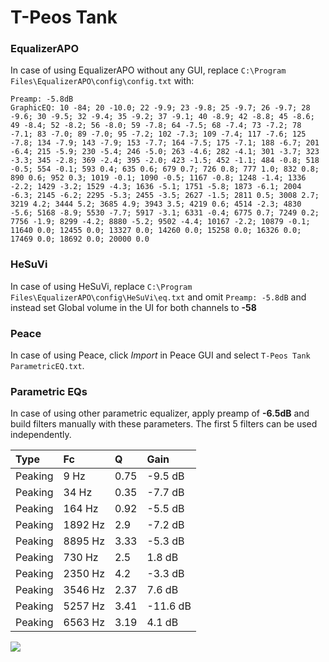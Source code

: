 # T-Peos Tank

### EqualizerAPO
In case of using EqualizerAPO without any GUI, replace `C:\Program Files\EqualizerAPO\config\config.txt`
with:
```
Preamp: -5.8dB
GraphicEQ: 10 -84; 20 -10.0; 22 -9.9; 23 -9.8; 25 -9.7; 26 -9.7; 28 -9.6; 30 -9.5; 32 -9.4; 35 -9.2; 37 -9.1; 40 -8.9; 42 -8.8; 45 -8.6; 49 -8.4; 52 -8.2; 56 -8.0; 59 -7.8; 64 -7.5; 68 -7.4; 73 -7.2; 78 -7.1; 83 -7.0; 89 -7.0; 95 -7.2; 102 -7.3; 109 -7.4; 117 -7.6; 125 -7.8; 134 -7.9; 143 -7.9; 153 -7.7; 164 -7.5; 175 -7.1; 188 -6.7; 201 -6.4; 215 -5.9; 230 -5.4; 246 -5.0; 263 -4.6; 282 -4.1; 301 -3.7; 323 -3.3; 345 -2.8; 369 -2.4; 395 -2.0; 423 -1.5; 452 -1.1; 484 -0.8; 518 -0.5; 554 -0.1; 593 0.4; 635 0.6; 679 0.7; 726 0.8; 777 1.0; 832 0.8; 890 0.6; 952 0.3; 1019 -0.1; 1090 -0.5; 1167 -0.8; 1248 -1.4; 1336 -2.2; 1429 -3.2; 1529 -4.3; 1636 -5.1; 1751 -5.8; 1873 -6.1; 2004 -6.3; 2145 -6.2; 2295 -5.3; 2455 -3.5; 2627 -1.5; 2811 0.5; 3008 2.7; 3219 4.2; 3444 5.2; 3685 4.9; 3943 3.5; 4219 0.6; 4514 -2.3; 4830 -5.6; 5168 -8.9; 5530 -7.7; 5917 -3.1; 6331 -0.4; 6775 0.7; 7249 0.2; 7756 -1.9; 8299 -4.2; 8880 -5.2; 9502 -4.4; 10167 -2.2; 10879 -0.1; 11640 0.0; 12455 0.0; 13327 0.0; 14260 0.0; 15258 0.0; 16326 0.0; 17469 0.0; 18692 0.0; 20000 0.0
```

### HeSuVi
In case of using HeSuVi, replace `C:\Program Files\EqualizerAPO\config\HeSuVi\eq.txt` and omit `Preamp:
-5.8dB` and instead set Global volume in the UI for both channels to **-58**

### Peace
In case of using Peace, click *Import* in Peace GUI and select `T-Peos Tank ParametricEQ.txt`.

### Parametric EQs
In case of using other parametric equalizer, apply preamp of **-6.5dB** and build filters manually with
these parameters. The first 5 filters can be used independently.

| Type    | Fc      |    Q | Gain     |
|:--------|:--------|:-----|:---------|
| Peaking | 9 Hz    | 0.75 | -9.5 dB  |
| Peaking | 34 Hz   | 0.35 | -7.7 dB  |
| Peaking | 164 Hz  | 0.92 | -5.5 dB  |
| Peaking | 1892 Hz | 2.9  | -7.2 dB  |
| Peaking | 8895 Hz | 3.33 | -5.3 dB  |
| Peaking | 730 Hz  | 2.5  | 1.8 dB   |
| Peaking | 2350 Hz | 4.2  | -3.3 dB  |
| Peaking | 3546 Hz | 2.37 | 7.6 dB   |
| Peaking | 5257 Hz | 3.41 | -11.6 dB |
| Peaking | 6563 Hz | 3.19 | 4.1 dB   |

![](https://raw.githubusercontent.com/jaakkopasanen/AutoEq/master/results/innerfidelity/sbaf-serious/T-Peos%20Tank/T-Peos%20Tank.png)